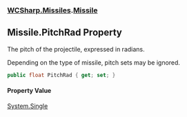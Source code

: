 ### [WCSharp.Missiles](WCSharp.Missiles.md 'WCSharp.Missiles').[Missile](WCSharp.Missiles.Missile.md 'WCSharp.Missiles.Missile')

## Missile.PitchRad Property

The pitch of the projectile, expressed in radians.  
  
Depending on the type of missile, pitch sets may be ignored.

```csharp
public float PitchRad { get; set; }
```

#### Property Value
[System.Single](https://docs.microsoft.com/en-us/dotnet/api/System.Single 'System.Single')